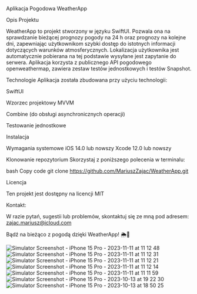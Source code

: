 Aplikacja Pogodowa WeatherApp

Opis Projektu

WeatherApp to projekt stworzony w języku SwiftUI. Pozwala ona na sprawdzanie bieżącej prognozy pogody na 24 h  oraz prognozy na kolejne dni, zapewniając użytkownikom szybki dostęp do istotnych informacji dotyczących warunków atmosferycznych.
Lokalizacja użytkownika jest automatycznie pobierana na tej podstawie wysyłane jest zapytanie do serwera. 
Aplikacja korzysta z publicznego API pogodowego openweathermap,  zawiera zestaw testów jednostkowych i testów Snapshot. 

Technologie
Aplikacja została zbudowana przy użyciu technologii:

SwiftUI

Wzorzec projektowy MVVM

Combine (do obsługi asynchronicznych operacji)

Testowanie jednostkowe

Instalacja

Wymagania systemowe
iOS 14.0 lub nowszy
Xcode 12.0 lub nowszy

Klonowanie repozytorium
Skorzystaj z poniższego polecenia w terminalu:

bash
Copy code
git clone https://github.com/MariuszZajac/WeatherApp.git


Licencja

Ten projekt jest dostępny na licencji MIT 

Kontakt: 

W razie pytań, sugestii lub problemów, skontaktuj się ze mną pod adresem: zajac.mariusz@icloud.com

Bądź na bieżąco z pogodą dzięki WeatherApp! 🌦️📱

![Simulator Screenshot - iPhone 15 Pro - 2023-11-11 at 11 12 48](https://github.com/MariuszZajac/WeatherApp/assets/93003863/1c59d437-4229-4e25-9465-967d1a33e58c)
![Simulator Screenshot - iPhone 15 Pro - 2023-11-11 at 11 12 31](https://github.com/MariuszZajac/WeatherApp/assets/93003863/99681541-ad36-4791-94fe-ce7e63544e5d)
![Simulator Screenshot - iPhone 15 Pro - 2023-11-11 at 11 12 21](https://github.com/MariuszZajac/WeatherApp/assets/93003863/6772c5db-6215-4687-8599-33f1aa5401b6)
![Simulator Screenshot - iPhone 15 Pro - 2023-11-11 at 11 12 14](https://github.com/MariuszZajac/WeatherApp/assets/93003863/d60b905e-4d78-4ea1-a5d3-83480a734775)
![Simulator Screenshot - iPhone 15 Pro - 2023-11-11 at 11 11 59](https://github.com/MariuszZajac/WeatherApp/assets/93003863/cb8ea838-8025-410c-8072-ad3bb559387a)
![Simulator Screenshot - iPhone 15 Pro - 2023-10-13 at 19 22 30](https://github.com/MariuszZajac/WeatherApp/assets/93003863/6278feaa-e02b-42e7-96fb-d37c69204218)
![Simulator Screenshot - iPhone 15 Pro - 2023-10-13 at 18 50 25](https://github.com/MariuszZajac/WeatherApp/assets/93003863/eee8b089-0646-452f-b3ee-bc39e363e1dd)
